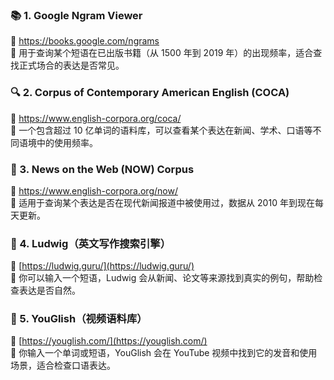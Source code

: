 
### 📚 1. **Google Ngram Viewer**

🔗 https://books.google.com/ngrams  
📌 用于查询某个短语在已出版书籍（从 1500 年到 2019 年）的出现频率，适合查找正式场合的表达是否常见。

### 🔍 2. **Corpus of Contemporary American English (COCA)**

🔗 https://www.english-corpora.org/coca/  
📌 一个包含超过 10 亿单词的语料库，可以查看某个表达在新闻、学术、口语等不同语境中的使用频率。

### 📰 3. **News on the Web (NOW) Corpus**

🔗 https://www.english-corpora.org/now/  
📌 适用于查询某个表达是否在现代新闻报道中被使用过，数据从 2010 年到现在每天更新。

### 📝 4. **Ludwig**（英文写作搜索引擎）

🔗 [https://ludwig.guru/](https://ludwig.guru/)  
📌 你可以输入一个短语，Ludwig 会从新闻、论文等来源找到真实的例句，帮助检查表达是否自然。

### 💬 5. **YouGlish**（视频语料库）

🔗 [https://youglish.com/](https://youglish.com/)  
📌 你输入一个单词或短语，YouGlish 会在 YouTube 视频中找到它的发音和使用场景，适合检查口语表达。